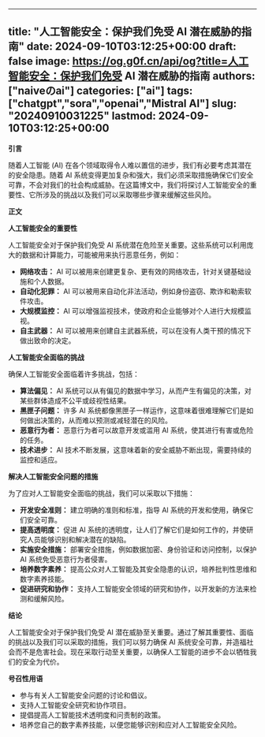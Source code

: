 
---
title: "人工智能安全：保护我们免受 AI 潜在威胁的指南"
date: 2024-09-10T03:12:25+00:00
draft: false
image: https://og.g0f.cn/api/og?title=人工智能安全：保护我们免受 AI 潜在威胁的指南
authors: ["naiveのai"]
categories: ["ai"]
tags: ["chatgpt","sora","openai","Mistral AI"]
slug: "20240910031225"
lastmod: 2024-09-10T03:12:25+00:00
---
**引言**

随着人工智能 (AI) 在各个领域取得令人难以置信的进步，我们有必要考虑其潜在的安全隐患。随着 AI 系统变得更加复杂和强大，我们必须采取措施确保它们安全可靠，不会对我们的社会构成威胁。在这篇博文中，我们将探讨人工智能安全的重要性、它所涉及的挑战以及我们可以采取哪些步骤来缓解这些风险。

**正文**

**人工智能安全的重要性**

人工智能安全对于保护我们免受 AI 系统潜在危险至关重要。这些系统可以利用庞大的数据和计算能力，可能被用来执行恶意任务，例如：

* **网络攻击：** AI 可以被用来创建更复杂、更有效的网络攻击，针对关键基础设施和个人数据。
* **自动化犯罪：** AI 可以被用来自动化非法活动，例如身份盗窃、欺诈和勒索软件攻击。
* **大规模监控：** AI 可以增强监视技术，使政府和企业能够对个人进行大规模监视。
* **自主武器：** AI 可以被用来创建自主武器系统，可以在没有人类干预的情况下做出致命的决定。

**人工智能安全面临的挑战**

确保人工智能安全面临着许多挑战，包括：

* **算法偏见：** AI 系统可以从有偏见的数据中学习，从而产生有偏见的决策，对某些群体造成不公平或歧视性结果。
* **黑匣子问题：** 许多 AI 系统都像黑匣子一样运作，这意味着很难理解它们是如何做出决策的，从而难以预测或减轻潜在的风险。
* **恶意行为者：** 恶意行为者可以故意开发或滥用 AI 系统，使其进行有害或危险的任务。
* **技术进步：** AI 技术不断发展，这意味着新的安全威胁不断出现，需要持续的监控和适应。

**解决人工智能安全问题的措施**

为了应对人工智能安全面临的挑战，我们可以采取以下措施：

* **开发安全准则：** 建立明确的准则和标准，指导 AI 系统的开发和使用，确保它们安全可靠。
* **提高透明度：** 促进 AI 系统的透明度，让人们了解它们是如何工作的，并使研究人员能够识别和解决潜在的缺陷。
* **实施安全措施：** 部署安全措施，例如数据加密、身份验证和访问控制，以保护 AI 系统免受恶意行为者侵害。
* **培养数字素养：** 提高公众对人工智能及其安全隐患的认识，培养批判性思维和数字素养技能。
* **促进研究和协作：** 支持人工智能安全领域的研究和协作，以开发新的方法来检测和缓解风险。

**结论**

人工智能安全对于保护我们免受 AI 潜在威胁至关重要。通过了解其重要性、面临的挑战以及我们可以采取的措施，我们可以努力确保 AI 系统安全可靠，并造福社会而不是危害社会。现在采取行动至关重要，以确保人工智能的进步不会以牺牲我们的安全为代价。

**号召性用语**

* 参与有关人工智能安全问题的讨论和倡议。
* 支持人工智能安全研究和协作项目。
* 提倡提高人工智能技术透明度和问责制的政策。
* 培养您自己的数字素养技能，以便您能够识别和应对人工智能安全风险。